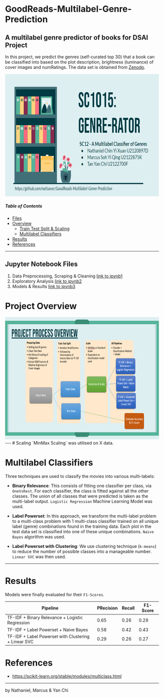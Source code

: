 # GoodReads-Multilabel-Genre-Prediction
## A multilabel genre predictor of books for DSAI Project

In this project, we predict the genres (self-curated top 30) that a book can be classified into based on the plot description, brightness (luminance) of cover images and numRatings. The data set is obtained from [Zenodo](https://zenodo.org/record/4265096/files/books_1.Best_Books_Ever.csv?download=1). 

<img height=400 src="./Images/title.png"/>

##### Table of Contents  
- [Files](#jupyter-notebook-files)  
- [Overview](#project-overview)  
  - [Train Test Split & Scaling](#scaling)
  - [Multilabel Classifiers](#multilabel-classifiers)
- [Results](#results)  
- [References](#references)  

---

## Jupyter Notebook Files
1. Data Preprocessing, Scraping & Cleaning [link to ipynb1](https://github.com/natisaver/GoodReads-Multilabel-Genre-Prediction/blob/main/Notebooks/1_Data_Preprocessing.ipynb)
2. Exploratory Analysis [link to ipynb2](https://github.com/natisaver/GoodReads-Multilabel-Genre-Prediction/blob/main/Notebooks/2_EDA.ipynb)
3. Models & Results [link to ipynb3](https://zenodo.org/record/4265096/files/books_1.Best_Books_Ever.csv?download=1)

# Project Overview

<img height=400 src="./Images/overview2.png"/>
---
  # Scaling
  `MinMax Scaling` was utilised on X data.
  
  # Multilabel Classifiers
  Three techniques are used to classify the movies into various multi-labels:
  * **Binary Relevance**: This consists of fitting one classifier per class, via `OneVsRest`. For each classifier, the class is fitted against all the other classes. The union of all classes that were predicted is taken as the multi-label output. `Logistic Regression` Machine Learning Model was used.

  * **Label Powerset**: In this approach, we transform the multi-label problem to a multi-class problem with 1 multi-class classifier trained on all unique label (genre) combinations found in the training data. Each plot in the test data set is classified into one of these unique combinations. `Naive Bayes` algorithm was used.

  * **Label Powerset with Clustering**: We use clustering technique (`k-means`) to reduce the number of possible classes into a manageable number. `Linear SVC` was then used.


---
# Results
Models were finally evaluated for their `F1-Scores`.

| Pipeline | PRecision |  Recall | F1-Score |
| ------------- | ------------- | ------------- | ------------- |
| TF-IDF + Binary Relevance + Logistic Regression  | 0.65  | 0.26  | 0.29 |
| TF-IDF + Label Powerset + Naive Bayes  | 0.58 | 0.42 | 0.43 | 
| TF-IDF + Label Powerset with Clustering + Linear SVC  | 0.29 | 0.26 | 0.27 |

# References
- https://scikit-learn.org/stable/modules/multiclass.html
---
by Nathaniel, Marcus & Yan Chi
